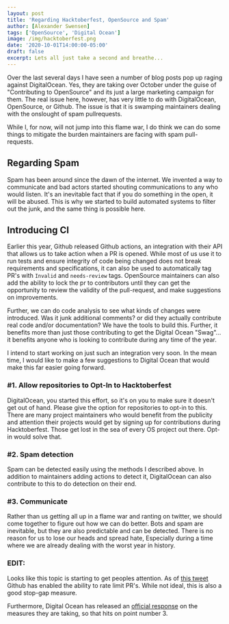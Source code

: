 ```yaml
---
layout: post
title: 'Regarding Hacktoberfest, OpenSource and Spam'
author: [Alexander Swensen]
tags: ['OpenSource', 'Digital Ocean']
image: /img/hacktoberfest.png
date: '2020-10-01T14:00:00-05:00'
draft: false
excerpt: Lets all just take a second and breathe...
---
```


Over the last several days I have seen a number of blog posts pop up raging against DigitalOcean. Yes, they are taking over October under the guise of "Contributing to OpenSource" and its just a large marketing campaign for them. The real issue here, however, has very little to do with DigitalOcean, OpenSource, or Github. The issue is that it is swamping maintainers dealing with the onslought of spam pullrequests.

While I, for now, will not jump into this flame war, I do think we can do some things to mitigate the burden maintainers are facing with spam pull-requests.

## Regarding Spam

Spam has been around since the dawn of the internet. We invented a way to communicate and bad actors started shouting communications to any who would listen. It's an inevitable fact that if you do something in the open, it will be abused. This is why we started to build automated systems to filter out the junk, and the same thing is possible here.

## Introducing CI

Earlier this year, Github released Github actions, an integration with their API that allows us to take action when a PR is opened. While most of us use it to run tests and ensure integrity of code being changed does not break requirements and specifications, it can also be used to automatically tag PR's with `Invalid` and `needs-review` tags. OpenSource maintainers can also add the ability to lock the pr to contributors until they can get the opportunity to review the validity of the pull-request, and make suggestions on improvements.

Further, we can do code analysis to see what kinds of changes were introduced. Was it junk additional comments? or did they actually contribute real code and/or documentation? We have the tools to build this. Further, it benefits more than just those contributing to get the Digital Ocean "Swag"... it benefits anyone who is looking to contribute during any time of the year.

I intend to start working on just such an integration very soon. In the mean time, I would like to make a few suggestions to Digital Ocean that would make this far easier going forward.

### #1. Allow repositories to Opt-In to Hacktoberfest

DigitalOcean, you started this effort, so it's on you to make sure it doesn't get out of hand. Please give the option for repositories to opt-in to this. There are many project maintainers who would benefit from the publicity and attention their projects would get by signing up for contributions during Hacktoberfest. Those get lost in the sea of every OS project out there. Opt-in would solve that.

### #2. Spam detection

Spam can be detected easily using the methods I described above. In addition to maintainers adding actions to detect it, DigitalOcean can also contribute to this to do detection on their end.

### #3. Communicate

Rather than us getting all up in a flame war and ranting on twitter, we should come together to figure out how we can do better. Bots and spam are inevitable, but they are also predictable and can be detected. There is no reason for us to lose our heads and spread hate, Especially during a time where we are already dealing with the worst year in history.

### EDIT:

Looks like this topic is starting to get peoples attention. As of [this tweet](https://twitter.com/github/status/1311772722234560517) Github has enabled the ability to rate limit PR's. While not ideal, this is also a good stop-gap measure.

Furthermore, Digital Ocean has released an [official response](https://hacktoberfest.digitalocean.com/hacktoberfest-update) on the measures they are taking, so that hits on point number 3.
